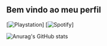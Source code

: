 ## Bem vindo ao meu perfil
[![Playstation](https://img.shields.io/badge/PlayStation-003791?style=for-the-badge&logo=playstation&logoColor=white)]  [![Spotify](https://img.shields.io/badge/Spotify-1ED760?&style=for-the-badge&logo=spotify&logoColor=white)]

![Anurag's GitHub stats](https://github-readme-stats.vercel.app/api?username=JcReiss&show_icons=true&theme=dark)

